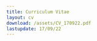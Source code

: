 ```yaml
---
title: Curriculum Vitae
layout: cv
download: /assets/CV_170922.pdf
lastupdate: 17/09/22
---
```

